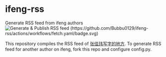 # ifeng-rss
Generate RSS feed from ifeng authors ![Generate & Publish RSS feed (https://github.com/Bubbu0129/ifeng-rss/actions/workflows/fetch.yaml/badge.svg)](https://github.com/Bubbu0129/ifeng-rss/actions/workflows/fetch.yaml)

This repository compiles the RSS feed of [张佳玮写字的地方](https://wemedia.ifeng.com/zhengming/9412_0/list.shtml). To generate RSS feed for another author on ifeng, fork this repo and configure config.py.
